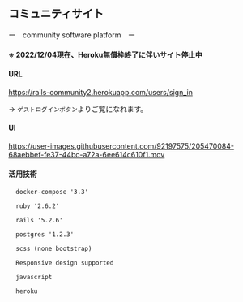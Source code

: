 ## コミュニティサイト
ー　community software platform　ー

#### ※ 2022/12/04現在、Heroku無償枠終了に伴いサイト停止中

#### URL
https://rails-community2.herokuapp.com/users/sign_in

-> `ゲストログインボタン`よりご覧になれます。

#### UI

https://user-images.githubusercontent.com/92197575/205470084-68aebbef-fe37-44bc-a72a-6ee614c610f1.mov


#### 活用技術
```
  docker-compose '3.3'

  ruby '2.6.2'
  
  rails '5.2.6'
  
  postgres '1.2.3'
  
  scss (none bootstrap)
  
  Responsive design supported
  
  javascript
  
  heroku
```  
    
  
